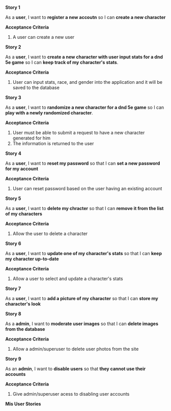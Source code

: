 **Story 1**

As a **user**, I want to **register a new accoutn** so I can **create a new character**

**Acceptance Criteria**
1. A user can create a new user


**Story 2**

As a **user**, I want to **create a new character with user input stats for a dnd 5e game** so I can **keep track of my character's stats**.

**Acceptance Criteria**
1. User can input stats, race, and gender into the application and it will be saved to the database

**Story 3**

As a **user**, I want to **randomize a new character for a dnd 5e game** so I can **play with a newly randomized character**.

**Acceptance Criteria**
1. User must be able to submit a request to have a new character generated for him
2. The information is returned to the user

**Story 4**

As a **user**, I want to **reset my password** so that I can **set a new password for my account**

**Acceptance Criteria**
1. User can reset password based on the user having an existing account

**Story 5**

As a **user**, I want to **delete my chracter** so that I can **remove it from the list of my characters**

**Acceptance Criteria**
1. Allow the user to delete a character 


**Story 6**

As a **user**, I want to **update one of my character's stats** so that I can **keep my character up-to-date**

**Acceptance Criteria**
1. Allow a user to select and update a character's stats

**Story 7**

As a **user**, I want to **add a picture of my character** so that I can **store my character's look**


**Story 8**

As a **admin**, I want to **moderate user images** so that I can **delete images from the database**

**Acceptance Criteria**
1. Allow a admin/superuser to delete user photos from the site

**Story 9**


As an **admin**, I want to **disable users** so that **they cannot use their accounts**

**Acceptance Criteria**
1. Give admin/superuser acess to disabling user accounts


**Mis User Stories**

